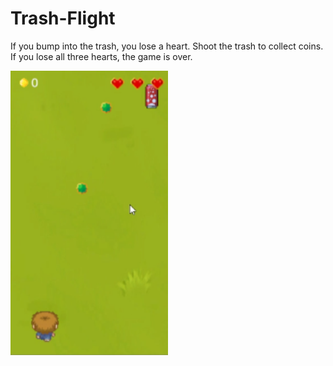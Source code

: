 # Trash-Flight
If you bump into the trash, you lose a heart. Shoot the trash to collect coins. If you lose all three hearts, the game is over.

<img width="50%" alt="Title" src="./README_FILES/Trash-Flight.png" />
